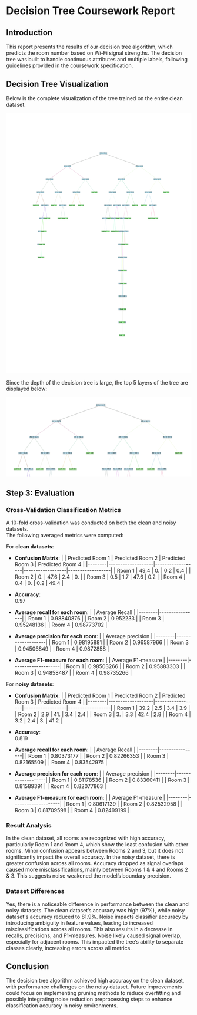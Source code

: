 # Decision Tree Coursework Report

## Introduction
This report presents the results of our decision tree algorithm, which predicts the room number based on Wi-Fi signal
strengths. The decision tree was built to handle continuous attributes and multiple labels, following guidelines
provided in the coursework specification.

## Decision Tree Visualization
Below is the complete visualization of the tree trained on the entire clean dataset.

![Tree Visualization](src/visualisation/tree.png)

Since the depth of the decision tree is large, the top 5 layers of the tree are displayed below:

![Tree_Top Visualization](src/visualisation/tree_top.png)

## Step 3: Evaluation

### Cross-Validation Classification Metrics
A 10-fold cross-validation was conducted on both the clean and noisy datasets.\
The following averaged metrics were computed:

For **clean datasets**:
- **Confusion Matrix**:
  |        | Predicted Room 1  | Predicted Room 2 | Predicted Room 3 | Predicted Room 4 |
  |--------|-------------------|------------------|------------------|------------------|
  | Room 1 | 49.4              | 0.               | 0.2              | 0.4              |
  | Room 2 | 0.                | 47.6             | 2.4              | 0.               |
  | Room 3 | 0.5               | 1.7              | 47.6             | 0.2              |
  | Room 4 | 0.4               | 0.               | 0.2              | 49.4             |

- **Accuracy**:\
  0.97
- **Average recall for each room**:
  |        | Average Recall |
  |--------|----------------|
  | Room 1 | 0.98840876     |
  | Room 2 | 0.952233       |
  | Room 3 | 0.95248136     |
  | Room 4 | 0.98773702     |
- **Average precision for each room**:
  |        | Average precision |
  |--------|-------------------|
  | Room 1 | 0.98195881        |
  | Room 2 | 0.96587966        |
  | Room 3 | 0.94506849        |
  | Room 4 | 0.9872858         |
- **Average F1-measure for each room**:
  |        | Average F1-measure |
  |--------|--------------------|
  | Room 1 | 0.98503266         |
  | Room 2 | 0.95883303         |
  | Room 3 | 0.94858487         |
  | Room 4 | 0.98735266         |

For **noisy datasets**:
- **Confusion Matrix**:
  |        | Predicted Room 1  | Predicted Room 2 | Predicted Room 3 | Predicted Room 4 |
  |--------|-------------------|------------------|------------------|------------------|
  | Room 1 | 39.2              | 2.5              | 3.4              | 3.9              |
  | Room 2 | 2.9               | 41.              | 3.4              | 2.4              |
  | Room 3 | 3.                | 3.3              | 42.4             | 2.8              |
  | Room 4 | 3.2               | 2.4              | 3.               | 41.2             |

- **Accuracy**:\
  0.819
- **Average recall for each room**:
  |        | Average Recall |
  |--------|----------------|
  | Room 1 | 0.80373177     |
  | Room 2 | 0.82266353     |
  | Room 3 | 0.82165509     |
  | Room 4 | 0.83542975     |
- **Average precision for each room**:
  |        | Average precision |
  |--------|-------------------|
  | Room 1 | 0.81178536        |
  | Room 2 | 0.83360411        |
  | Room 3 | 0.81589391        |
  | Room 4 | 0.82077863        |
- **Average F1-measure for each room**:
  |        | Average F1-measure |
  |--------|--------------------|
  | Room 1 | 0.80617139         |
  | Room 2 | 0.82532958         |
  | Room 3 | 0.81709598         |
  | Room 4 | 0.82499199         |

### Result Analysis
In the clean dataset, all rooms are recognized with high accuracy,
particularly Room 1 and Room 4, which show the least confusion with other rooms.
Minor confusion appears between Rooms 2 and 3, but it does not significantly impact the overall accuracy.
In the noisy dataset, there is greater confusion across all rooms.
Accuracy dropped as signal overlaps caused more misclassifications,
mainly between Rooms 1 & 4 and Rooms 2 & 3.
This suggests noise weakened the model’s boundary precision.

### Dataset Differences
Yes, there is a noticeable difference in performance between the clean and noisy datasets.
The clean dataset’s accuracy was high (97%), 
while noisy dataset's accuracy reduced to 81.9%.
Noise impacts classifier accuracy by introducing ambiguity in feature values,
leading to increased misclassifications across all rooms.
This also results in a decrease in recalls, precisions, and F1-measures.
Noise likely caused signal overlap, especially for adjacent rooms.
This impacted the tree’s ability to separate classes clearly, increasing errors across all metrics.

## Conclusion
The decision tree algorithm achieved high accuracy on the clean dataset,
with performance challenges on the noisy dataset.
Future improvements could focus on implementing pruning methods to reduce overfitting
and possibly integrating noise reduction preprocessing steps
to enhance classification accuracy in noisy environments.
